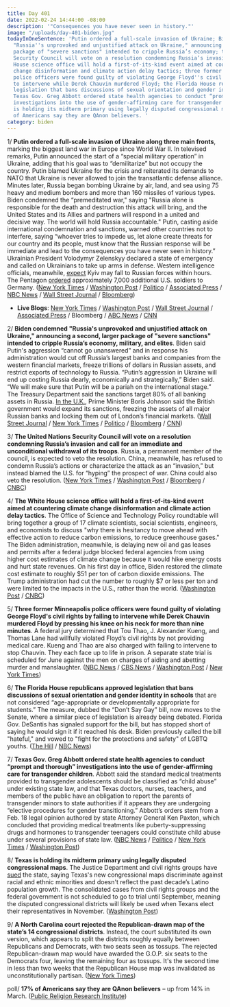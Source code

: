 ```yaml
---
title: Day 401
date: 2022-02-24 14:44:00 -08:00
description: '"Consequences you have never seen in history."'
image: "/uploads/day-401-biden.jpg"
todayInOneSentence: 'Putin ordered a full-scale invasion of Ukraine; Biden condemned
  "Russia''s unprovoked and unjustified attack on Ukraine," announcing a second, larger
  package of "severe sanctions" intended to cripple Russia’s economy; the United Nations
  Security Council will vote on a resolution condemning Russia’s invasion; the White
  House science office will hold a first-of-its-kind event aimed at countering climate
  change disinformation and climate action delay tactics; three former Minneapolis
  police officers were found guilty of violating George Floyd''s civil rights by failing
  to intervene while Derek Chauvin murdered Floyd; the Florida House republicans approved
  legislation that bans discussions of sexual orientation and gender identity in schools;
  Texas Gov. Greg Abbott ordered state health agencies to conduct “prompt and thorough”
  investigations into the use of gender-affirming care for transgender children; Texas
  is holding its midterm primary using legally disputed congressional maps; and 17%
  of Americans say they are QAnon believers. '
category: biden
---
```


1/ **Putin ordered a full-scale invasion of Ukraine along three main fronts**, marking the biggest land war in Europe since World War II. In televised remarks, Putin announced the start of a “special military operation” in Ukraine, adding that his goal was to “demilitarize” but not occupy the country. Putin blamed Ukraine for the crisis and reiterated its demands to NATO that Ukraine is never allowed to join the transatlantic defense alliance. Minutes later, Russia began bombing Ukraine by air, land, and sea using 75 heavy and medium bombers and more than 160 missiles of various types. Biden condemned the “premeditated war," saying "Russia alone is responsible for the death and destruction this attack will bring, and the United States and its Allies and partners will respond in a united and decisive way. The world will hold Russia accountable." Putin, casting aside international condemnation and sanctions, warned other countries not to interfere, saying “whoever tries to impede us, let alone create threats for our country and its people, must know that the Russian response will be immediate and lead to the consequences you have never seen in history.” Ukrainian President Volodymyr Zelenskyy declared a state of emergency and called on Ukrainians to take up arms in defense. Western intelligence officials, meanwhile, [expect](https://www.bloomberg.com/news/articles/2022-02-24/western-allies-see-kyiv-falling-to-russian-forces-within-hours?sref=MIBMEEoj) Kyiv may fall to Russian forces within hours. The Pentagon [ordered](https://www.nytimes.com/2022/02/24/us/politics/us-troops-russia-ukraine-military.html) approximately 7,000 additional U.S. soldiers to Germany. ([New York Times](https://www.nytimes.com/2022/02/23/world/europe/ukraine-russia-invasion.html) / [Washington Post](https://www.washingtonpost.com/national-security/2022/02/23/russia-attack-ukraine/) / [Politico](https://www.politico.com/news/2022/02/23/russia-invasion-ukraine-00011238) / [Associated Press](https://apnews.com/article/russia-ukraine-europe-russia-moscow-kyiv-626a8c5ec22217bacb24ece60fac4fe1) / [NBC News](https://www.nbcnews.com/news/world/russia-launches-attacks-key-ukrainian-cities-rcna17482) / [Wall Street Journal](https://www.wsj.com/articles/russia-attacks-ukraine-drawing-broad-condemnation-11645682406) / [Bloomberg](https://www.bloomberg.com/news/articles/2022-02-24/putin-decides-to-conduct-military-operation-in-ukraine-tass?srnd=politics-vp&sref=MIBMEEoj))

* **Live Blogs**: [New York Times](https://www.nytimes.com/live/2022/02/24/world/russia-attacks-ukraine) / [Washington Post](https://www.washingtonpost.com/world/2022/02/24/russia-ukraine-attack-news/) / [Wall Street Journal](https://www.wsj.com/livecoverage/russia-ukraine-latest-news) / [Associated Press](https://apnews.com/article/russia-ukraine-latest-updates-0224-303b0bfdc6148c8738d6ac0ca78142fd) / Bloomberg / [ABC News](https://abcnews.go.com/Politics/live-updates/russia-ukraine/?id=82467772) / [CNN](https://www.cnn.com/europe/live-news/ukraine-russia-news-02-24-22-intl/index.html)

2/ **Biden condemned "Russia's unprovoked and unjustified attack on Ukraine," announcing a second, larger package of "severe sanctions" intended to cripple Russia’s economy, military, and elites**. Biden said Putin's aggression “cannot go unanswered” and in response his administration would cut off Russia’s largest banks and companies from the western financial markets, freeze trillions of dollars in Russian assets, and restrict exports of technology to Russia. “Putin’s aggression in Ukraine will end up costing Russia dearly, economically and strategically,” Biden said. “We will make sure that Putin will be a pariah on the international stage.” The Treasury Department said the sanctions target 80% of all banking assets in Russia. [In the U.K.](https://www.nytimes.com/live/2022/02/24/world/russia-attacks-ukraine/britain-says-more-sanctions-are-coming-against-russian-banks-businesses-and-billionaires), Prime Minister Boris Johnson said the British government would expand its sanctions, freezing the assets of all major Russian banks and locking them out of London’s financial markets. ([Wall Street Journal](https://www.wsj.com/articles/biden-expected-to-detail-harsh-sanctions-on-russia-after-putin-attacks-ukraine-11645711417) / [New York Times](https://www.nytimes.com/2022/02/24/us/politics/sanctions-on-russia-biden.html) / [Politico](https://www.politico.com/news/2022/02/24/russia-sanctions-ukraine-invasion-00011431) / [Bloomberg](https://www.bloomberg.com/news/articles/2022-02-24/biden-ratchets-up-russia-sanctions-to-pressure-putin-on-ukraine?srnd=premium&sref=MIBMEEoj) / [CNN](https://www.cnn.com/2022/02/23/politics/biden-russia-ukraine/index.html))

3/ **The United Nations Security Council will vote on a resolution condemning Russia’s invasion and call for an immediate and unconditional withdrawal of its troops**. Russia, a permanent member of the council, is expected to veto the resolution. China, meanwhile, has refused to condemn Russia’s actions or characterize the attack as an “invasion,” but instead blamed the U.S. for “hyping” the prospect of war. China could also veto the resolution. ([New York Times](https://www.nytimes.com/live/2022/02/24/world/russia-attacks-ukraine/un-security-council-to-vote-on-resolution-condemning-russia-us-official-says) / [Washington Post](https://www.washingtonpost.com/world/2022/02/24/russia-ukraine-attack-news/#link-4WCUUNBH7BAC7EUCSJJJVUTVP4) / [Bloomberg](https://www.bloomberg.com/news/articles/2022-02-24/china-refuses-to-condemn-russian-attack-deflects-blame-to-u-s?sref=MIBMEEoj) / [CNBC](https://www.cnbc.com/2022/02/24/china-refuses-to-call-attack-on-ukraine-an-invasion-blames-us.html))

4/ **The White House science office will hold a first-of-its-kind event aimed at countering climate change disinformation and climate action delay tactics**. The Office of Science and Technology Policy roundtable will bring together a group of 17 climate scientists, social scientists, engineers, and economists to discuss "why there is hesitancy to move ahead with effective action to reduce carbon emissions, to reduce greenhouse gases."  The Biden administration, meanwhile, is delaying new oil and gas leases and permits after a federal judge blocked federal agencies from using higher cost estimates of climate change because it would hike energy costs and hurt state revenues. On his first day in office, Biden restored the climate cost estimate to roughly $51 per ton of carbon dioxide emissions. The Trump administration had cut the number to roughly $7 or less per ton and were limited to the impacts in the U.S., rather than the world. ([Washington Post](https://www.washingtonpost.com/climate-environment/2022/02/24/white-house-science-office-hold-first-ever-event-countering-climate-change-denial-delay/) / [CNBC](https://www.cnbc.com/2022/02/24/biden-administration-pausing-new-oil-and-gas-leases-amid-legal-battle-.html))

5/ **Three former Minneapolis police officers were found guilty of violating George Floyd's civil rights by failing to intervene while Derek Chauvin murdered Floyd by pressing his knee on his neck for more than nine minutes**. A federal jury determined that Tou Thao, J. Alexander Kueng,  and Thomas Lane had willfully violated Floyd’s civil rights by not providing medical care. Kueng and Thao are also charged with failing to intervene to stop Chauvin. They each face up to life in prison. A separate state trial is scheduled for June against the men on charges of aiding and abetting murder and manslaughter. ([NBC News](https://www.nbcnews.com/news/us-news/jury-reaches-verdict-federal-trial-3-officers-george-floyds-killing-rcna17237) / [CBS News](https://www.cbsnews.com/news/george-floyd-trial-verdict-reached-federal-civil-rights-trial/) / [Washington Post](https://www.washingtonpost.com/nation/2022/02/24/former-minneapolis-officers-found-guilty-violating-george-floyds-civil-rights/) / [New York Times](https://www.nytimes.com/live/2022/02/24/us/george-floyd-trial-verdict))

6/ **The Florida House republicans approved legislation that bans discussions of sexual orientation and gender identity in schools** that are not considered “age-appropriate or developmentally appropriate for students.” The measure, dubbed the “Don’t Say Gay” bill, now moves to the Senate, where a similar piece of legislation is already being debated. Florida Gov. DeSantis has signaled support for the bill, but has stopped short of saying he would sign it if it reached his desk. Biden previously called the bill "hateful," and vowed to "fight for the protections and safety" of LGBTQ youths. ([The Hill](https://thehill.com/changing-america/respect/equality/595713-florida-house-passes-dont-say-gay-bill) / [NBC News](https://www.nbcnews.com/nbc-out/out-politics-and-policy/florida-house-passes-dont-say-gay-bill-rcna17532))

7/ **Texas Gov. Greg Abbott ordered state health agencies to conduct “prompt and thorough” investigations into the use of gender-affirming care for transgender children**. Abbott said the standard medical treatments provided to transgender adolescents should be classified as “child abuse” under existing state law, and that
Texas doctors, nurses, teachers, and members of the public have an obligation to report the parents of transgender minors to state authorities if it appears they are undergoing “elective procedures for gender transitioning.” Abbott’s orders stem from a Feb. 18 legal opinion authored by state Attorney General Ken Paxton, which concluded that providing medical treatments like puberty-suppressing drugs and hormones to transgender teenagers could constitute child abuse under several provisions of state law. ([NBC News](https://www.nbcnews.com/nbc-out/out-politics-and-policy/texas-governor-calls-citizens-report-parents-transgender-kids-abuse-rcna17455) / [Politico](https://www.politico.com/news/2022/02/23/texas-governor-orders-probe-of-abusive-procedures-for-transgender-children-00011057) / [New York Times](https://www.nytimes.com/2022/02/23/science/texas-abbott-transgender-child-abuse.html) / [Washington Post](https://www.washingtonpost.com/nation/2022/02/23/greg-abbott-gender-affirming-care-child-abuse-directive/))

8/ **Texas is holding its midterm primary using legally disputed congressional maps**. The Justice Department and civil rights groups have [sued](https://whatthefuckjusthappenedtoday.com/2021/12/06/day-321/#2-the-justice-department-sued-texas) the state, saying Texas's new congressional maps discriminate against racial and ethnic minorities and doesn't reflect the past decade’s Latino population growth. The consolidated cases from civil rights groups and the federal government is not scheduled to go to trial until September, meaning the disputed congressional districts will likely be used when Texans elect their representatives in November. ([Washington Post](https://www.washingtonpost.com/politics/interactive/2022/texas-congressional-district-map/))

9/ **A North Carolina court rejected the Republican-drawn map of the state’s 14 congressional districts**. Instead, the court substituted its own version, which appears to split the districts roughly equally between Republicans and Democrats, with two seats seen as tossups. The rejected Republican-drawn map would have awarded the G.O.P. six seats to the Democrats four, leaving the remaining four as tossups. It's the second time in less than two weeks that the Republican House map was invalidated as unconstitutionally partisan. ([New York Times](https://www.nytimes.com/2022/02/23/us/politics/north-carolina-maps-democrats.html))

poll/ **17% of Americans say they are QAnon believers** – up from 14% in March. ([Public Religion Research Institute](https://www.prri.org/research/the-persistence-of-qanon-in-the-post-trump-era-an-analysis-of-who-believes-the-conspiracies/))